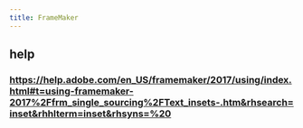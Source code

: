 ```yaml
---
title: FrameMaker
---
```


## help
### https://help.adobe.com/en_US/framemaker/2017/using/index.html#t=using-framemaker-2017%2Ffrm_single_sourcing%2FText_insets-.htm&rhsearch=inset&rhhlterm=inset&rhsyns=%20
##
##
##
##
